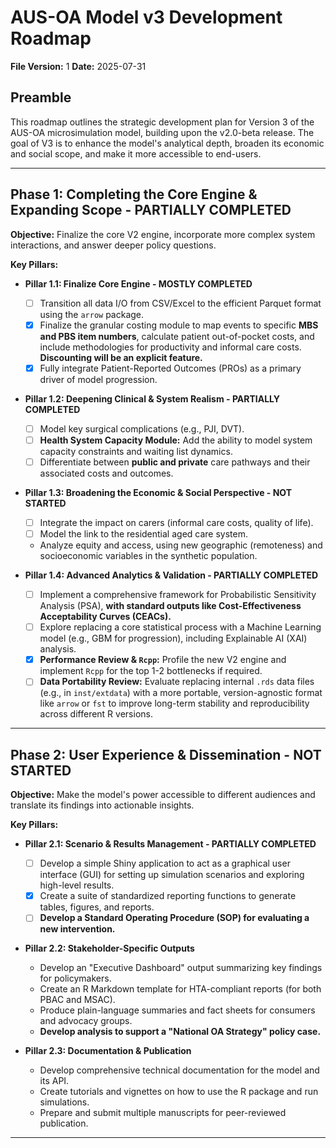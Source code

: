 # AUS-OA Model v3 Development Roadmap

**File Version:** 1
**Date:** 2025-07-31

## Preamble

This roadmap outlines the strategic development plan for Version 3 of the AUS-OA microsimulation model, building upon the v2.0-beta release. The goal of V3 is to enhance the model's analytical depth, broaden its economic and social scope, and make it more accessible to end-users.

---

## Phase 1: Completing the Core Engine & Expanding Scope - PARTIALLY COMPLETED

**Objective:** Finalize the core V2 engine, incorporate more complex system interactions, and answer deeper policy questions.

**Key Pillars:**

*   **Pillar 1.1: Finalize Core Engine - MOSTLY COMPLETED**
    *   [ ] Transition all data I/O from CSV/Excel to the efficient Parquet format using the `arrow` package.
    *   [x] Finalize the granular costing module to map events to specific **MBS and PBS item numbers**, calculate patient out-of-pocket costs, and include methodologies for productivity and informal care costs. **Discounting will be an explicit feature.**
    *   [x] Fully integrate Patient-Reported Outcomes (PROs) as a primary driver of model progression.

*   **Pillar 1.2: Deepening Clinical & System Realism - PARTIALLY COMPLETED**
    *   [ ] Model key surgical complications (e.g., PJI, DVT).
    *   [ ] **Health System Capacity Module:** Add the ability to model system capacity constraints and waiting list dynamics.
    *   [ ] Differentiate between **public and private** care pathways and their associated costs and outcomes.

*   **Pillar 1.3: Broadening the Economic & Social Perspective - NOT STARTED**
    *   [ ] Integrate the impact on carers (informal care costs, quality of life).
    *   [ ] Model the link to the residential aged care system.
    *   Analyze equity and access, using new geographic (remoteness) and socioeconomic variables in the synthetic population.

*   **Pillar 1.4: Advanced Analytics & Validation - PARTIALLY COMPLETED**
    *   [ ] Implement a comprehensive framework for Probabilistic Sensitivity Analysis (PSA), **with standard outputs like Cost-Effectiveness Acceptability Curves (CEACs).**
    *   [ ] Explore replacing a core statistical process with a Machine Learning model (e.g., GBM for progression), including Explainable AI (XAI) analysis.
    *   [x] **Performance Review & `Rcpp`:** Profile the new V2 engine and implement `Rcpp` for the top 1-2 bottlenecks if required.
    *   [ ] **Data Portability Review:** Evaluate replacing internal `.rds` data files (e.g., in `inst/extdata`) with a more portable, version-agnostic format like `arrow` or `fst` to improve long-term stability and reproducibility across different R versions.

---

## Phase 2: User Experience & Dissemination - NOT STARTED

**Objective:** Make the model's power accessible to different audiences and translate its findings into actionable insights.

**Key Pillars:**

*   **Pillar 2.1: Scenario & Results Management - PARTIALLY COMPLETED**
    *   [ ] Develop a simple Shiny application to act as a graphical user interface (GUI) for setting up simulation scenarios and exploring high-level results.
    *   [x] Create a suite of standardized reporting functions to generate tables, figures, and reports.
    *   [ ] **Develop a Standard Operating Procedure (SOP) for evaluating a new intervention.**

*   **Pillar 2.2: Stakeholder-Specific Outputs**
    *   Develop an "Executive Dashboard" output summarizing key findings for policymakers.
    *   Create an R Markdown template for HTA-compliant reports (for both PBAC and MSAC).
    *   Produce plain-language summaries and fact sheets for consumers and advocacy groups.
    *   **Develop analysis to support a "National OA Strategy" policy case.**

*   **Pillar 2.3: Documentation & Publication**
    *   Develop comprehensive technical documentation for the model and its API.
    *   Create tutorials and vignettes on how to use the R package and run simulations.
    *   Prepare and submit multiple manuscripts for peer-reviewed publication.

---
